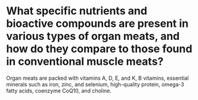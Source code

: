 # What specific nutrients and bioactive compounds are present in various types of organ meats, and how do they compare to those found in conventional muscle meats?

Organ meats are packed with vitamins A, D, E, and K, B vitamins, essential minerals such as iron, zinc, and selenium, high-quality protein, omega-3 fatty acids, coenzyme CoQ10, and choline.